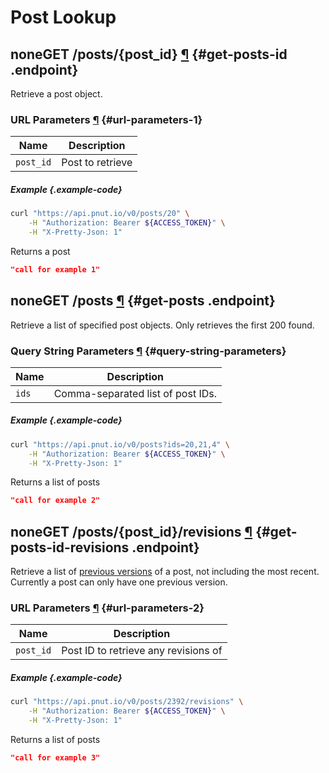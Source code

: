 # Post Lookup


## <span class="endpoint-meta"><i class="fas fa-unlock"></i> none</span><span class="method method-get">GET</span> /posts/<span class="call-param">{post_id}</span> [&para;](#get-posts-id) {#get-posts-id .endpoint}

Retrieve a post object.

### URL Parameters [&para;](#url-parameters-1) {#url-parameters-1}

Name|Description
-|-
`post_id`|Post to retrieve

##### Example {.example-code}

```bash
curl "https://api.pnut.io/v0/posts/20" \
    -H "Authorization: Bearer ${ACCESS_TOKEN}" \
    -H "X-Pretty-Json: 1"
```

Returns a post

```json
"call for example 1"
```


## <span class="endpoint-meta"><i class="fas fa-unlock"></i> none</span><span class="method method-get">GET</span> /posts [&para;](#get-posts) {#get-posts .endpoint}

Retrieve a list of specified post objects. Only retrieves the first 200 found.

### Query String Parameters [&para;](#query-string-parameters) {#query-string-parameters}

Name|Description
-|-
`ids`|Comma-separated list of post IDs.

##### Example {.example-code}

```bash
curl "https://api.pnut.io/v0/posts?ids=20,21,4" \
    -H "Authorization: Bearer ${ACCESS_TOKEN}" \
    -H "X-Pretty-Json: 1"
```

Returns a list of posts

```json
"call for example 2"
```


## <span class="endpoint-meta"><i class="fas fa-unlock"></i> none</span><span class="method method-get">GET</span> /posts/<span class="call-param">{post_id}</span>/revisions [&para;](#get-posts-id-revisions) {#get-posts-id-revisions .endpoint}

Retrieve a list of [previous versions](lifecycle#put-posts-id) of a post, not including the most recent. Currently a post can only have one previous version.

### URL Parameters [&para;](#url-parameters-2) {#url-parameters-2}

Name|Description
-|-
`post_id`|Post ID to retrieve any revisions of

##### Example {.example-code}

```bash
curl "https://api.pnut.io/v0/posts/2392/revisions" \
    -H "Authorization: Bearer ${ACCESS_TOKEN}" \
    -H "X-Pretty-Json: 1"
```

Returns a list of posts

```json
"call for example 3"
```